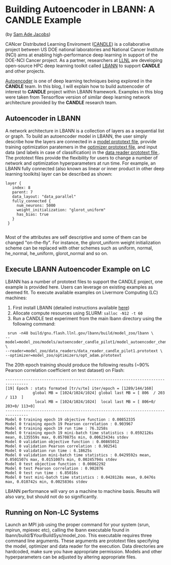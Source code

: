 # Building Autoencoder in LBANN: A CANDLE Example
(by [Sam Ade Jacobs](https://people.llnl.gov/jacobs32))

CANcer Distributed Learning Enviroment ([CANDLE](http://candle.cels.anl.gov/)) is a collaborative project between US DOE national laboratories and National Cancer Institute (NCI) aims at enabling high-performance deep learning in support of the DOE-NCI Cancer project. As a partner, researchers at [LLNL](www.llnl.gov) are developing open-source HPC deep learning toolkit called [LBANN](https://github.com/LLNL/lbann) to support **CANDLE** and other projects. 

[Autoencoder](https://en.wikipedia.org/wiki/Autoencoder) is one of deep learning techniques being explored in the **CANDLE** team. In this blog, I will explain how to build autoencoder of interest to **CANDLE** project within LBANN framework. Examples in this blog were taken from Tensorflow version of similar deep learning network architecture provided by the **CANDLE** research team.

## Autoencoder in LBANN
A network architecture in LBANN is a collection of layers as a sequential list or graph. To build an autoencoder model in LBANN, the user simply describe how the layers are connected in a [model prototext file](https://github.com/LLNL/lbann/tree/develop/model_zoo/models/autoencoder_candle_pilot1), provide training optimization paratemers in the [optimizer prototext file](https://github.com/LLNL/lbann/tree/develop/model_zoo/optimizers), and input data (and labels in case of classification) in the [data reader prototext file ](https://github.com/LLNL/lbann/tree/develop/model_zoo/data_readers). The prototext files provide the flexibility for users to change a number of network and optimization hyperparameters at run time. For example, an LBANN fully connected (also known as linear or inner product in other deep learning toolkits) layer can be described as shown:
 ```
layer {
    index: 8
    parent: 7
    data_layout: "data_parallel"
    fully_connected {
      num_neurons: 5000
      weight_initialization: "glorot_uniform"
      has_bias: true
    }
  }
  
  ```

Most of the attributes are self descriptive and some of them can be changed "on-the-fly". For instance, the glorot_uniform weight initialization scheme can be replaced with other schemes such as uniform, normal, he_normal, he_uniform, glorot_normal and so on.


## Execute LBANN Autoencoder Example on LC
LBANN has a number of prototext files to support the CANDLE project, one example is provided here. Users can leverage on existing examples as deemed fit. To execute available examples on Livermore Computing (LC) machines:
   1. First install LBANN (detailed instructions available [here](https://github.com/LLNL/lbann.git))
   2. Allocate compute resources using SLURM: `salloc -N12 -t 60`
   3. Run a CANDLE test experiment from the main lbann directory using the following command:
 ```
  srun -n48 build/gnu.flash.llnl.gov/lbann/build/model_zoo/lbann \
--model=model_zoo/models/autoencoder_candle_pilot1/model_autoencoder_chem_ecfp_500x250x100.prototext \
--reader=model_zoo/data_readers/data_reader_candle_pilot1.prototext \
--optimizer=model_zoo/optimizers/opt_adam.prototext
```
  The 20th epoch training should produce the following results (~90% Pearson correlation coefficient on test dataset) on Flash:
  
```
--------------------------------------------------------------------------------
[19] Epoch : stats formated [tr/v/te] iter/epoch = [1289/144/160]
            global MB = [1024/1024/1024] global last MB = [ 806  / 203  / 113  ]
             local MB = [1024/1024/1024]  local last MB = [ 806+0/ 203+0/ 113+0]
--------------------------------------------------------------------------------
Model 0 training epoch 19 objective function : 0.00852335
Model 0 training epoch 19 Pearson correlation : 0.903967
Model 0 training epoch 19 run time : 76.3258s
Model 0 training epoch 19 mini-batch time statistics : 0.0592126s mean, 0.135559s max, 0.0570875s min, 0.00623434s stdev
Model 0 validation objective function : 0.00865012
Model 0 validation Pearson correlation : 0.902541
Model 0 validation run time : 6.18625s
Model 0 validation mini-batch time statistics : 0.0429592s mean, 0.0501507s max, 0.0151007s min, 0.00245794s stdev
Model 0 test objective function : 0.00862292
Model 0 test Pearson correlation : 0.902876
Model 0 test run time : 6.85016s
Model 0 test mini-batch time statistics : 0.0428128s mean, 0.0476s max, 0.010742s min, 0.0025836s stdev
```
  LBANN performance will vary on a machine to machine basis. Results will also vary, but should not do so significantly. 

## Running on Non-LC Systems
Launch an MPI job using the proper command for your system (srun, mpirun, mpiexec etc), calling the lbann executable found in lbann/build/$YourBuildSys/model_zoo. This executable requires three command line arguments. These arguments are prototext files specifying the model, optimizer and data reader for the execution. Data directories are hardcoded, make sure you have appropriate permission. Models and other hyperparameters can be adjusted by altering appropriate files. 
```

